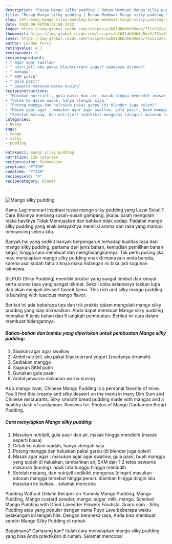 ```yaml
---
description: "Resep Mango silky pudding | Bahan Membuat Mango silky pudding Yang Enak Banget"
title: "Resep Mango silky pudding | Bahan Membuat Mango silky pudding Yang Enak Banget"
slug: 241-resep-mango-silky-pudding-bahan-membuat-mango-silky-pudding-yang-enak-banget
date: 2020-08-08T08:21:08.433Z
image: https://img-global.cpcdn.com/recipes/e2b81db64b6d9ee3/751x532cq70/mango-silky-pudding-foto-resep-utama.jpg
thumbnail: https://img-global.cpcdn.com/recipes/e2b81db64b6d9ee3/751x532cq70/mango-silky-pudding-foto-resep-utama.jpg
cover: https://img-global.cpcdn.com/recipes/e2b81db64b6d9ee3/751x532cq70/mango-silky-pudding-foto-resep-utama.jpg
author: Landon Perry
ratingvalue: 4.7
reviewcount: 3
recipeingredient:
- " agar agar swallow"
- " nutrijell aku pakai blackcurrant yogurt seadanya dirumah"
- " mangga"
- " SKM putih"
- " gula pasir"
- " pewarna makanan warna kuning"
recipeinstructions:
- "Masukan nutrijell, gula pasir dan air, masak hingga mendidih (masak seperti biasa)"
- "Cetak ke dalam wadah, hanya stengah saja."
- "Potong mangga dan haluskan pakai garpu (di blender juga boleh)"
- "Masak agar agar : masukan agar agar swallow, gula pasir, buah mangga yang sudah di haluskan, tambahkan air, SKM dan 1-2 tetes pewarna makanan (kuning). aduk rata tunggu hingga mendidih"
- "Setelah matang, dan nutrijell sedikikit mengeras (dingin) masukan adonan mangga tersebut hingga penuh. diamkan hingga dingin lalu masukan ke kulkas... selamat mencoba"
categories:
- Resep
tags:
- mango
- silky
- pudding

katakunci: mango silky pudding 
nutrition: 129 calories
recipecuisine: Indonesian
preptime: "PT39M"
cooktime: "PT32M"
recipeyield: "4"
recipecategory: Dinner

---
```



![Mango silky pudding](https://img-global.cpcdn.com/recipes/e2b81db64b6d9ee3/751x532cq70/mango-silky-pudding-foto-resep-utama.jpg)

Kamu Lagi mencari inspirasi resep mango silky pudding yang Lezat Sekali? Cara Bikinnya memang susah-susah gampang. jikalau salah mengolah maka hasilnya Tidak Memuaskan dan bahkan tidak sedap. Padahal mango silky pudding yang enak selayaknya memiliki aroma dan rasa yang mampu memancing selera kita.

Banyak hal yang sedikit banyak berpengaruh terhadap kualitas rasa dari mango silky pudding, pertama dari jenis bahan, kemudian pemilihan bahan segar, hingga cara membuat dan menghidangkannya. Tak perlu pusing jika mau menyiapkan mango silky pudding enak di mana pun anda berada, karena asal sudah tahu triknya maka hidangan ini bisa jadi suguhan istimewa.

SILPUD (Silky Pudding) memiliki tekstur yang sangat lembut dan kenyal serta aroma rasa yang sangat nikmat. Sekali coba selamanya takkan lupa dan akan menjadi dessert favorit kamu. This rich and silky mango pudding is bursting with luscious mango flavor.


Berikut ini ada beberapa tips dan trik praktis dalam mengolah mango silky pudding yang siap dikreasikan. Anda dapat membuat Mango silky pudding memakai 6 jenis bahan dan 5 langkah pembuatan. Berikut ini cara dalam membuat hidangannya.

<!--inarticleads1-->

##### Bahan-bahan dan bumbu yang diperlukan untuk pembuatan Mango silky pudding:

1. Siapkan  agar agar swallow
1. Ambil  nutrijell, aku pakai blackcurrant yogurt (seadanya dirumah)
1. Sediakan  mangga
1. Siapkan  SKM putih
1. Gunakan  gula pasir
1. Ambil  pewarna makanan warna kuning


As a mango lover, Chinese Mango Pudding is a personal favorite of mine. You&#39;ll find this creamy and silky dessert on the menu in many Dim Sum and Chinese restaurants. Silky smooth bread pudding made with mangos and a healthy dash of cardamom. Reviews for: Photos of Mango Cardamom Bread Pudding. 

<!--inarticleads2-->

##### Cara menyiapkan Mango silky pudding:

1. Masukan nutrijell, gula pasir dan air, masak hingga mendidih (masak seperti biasa)
1. Cetak ke dalam wadah, hanya stengah saja.
1. Potong mangga dan haluskan pakai garpu (di blender juga boleh)
1. Masak agar agar : masukan agar agar swallow, gula pasir, buah mangga yang sudah di haluskan, tambahkan air, SKM dan 1-2 tetes pewarna makanan (kuning). aduk rata tunggu hingga mendidih
1. Setelah matang, dan nutrijell sedikikit mengeras (dingin) masukan adonan mangga tersebut hingga penuh. diamkan hingga dingin lalu masukan ke kulkas... selamat mencoba


Pudding Without Gelatin Recipes on Yummly Mango Pudding, Mango Pudding, Mango custard powder, mango, sugar, milk, mango. Scented Mango Pudding with Dried Lavender Flowers Foodista. Suara.com - Silky Pudding atau yang populer dengan nama Puyo Lava beberapa waktu belakangan ini tengah hits. Dengan beraneka rasa, Anda bisa membuat sendiri Mango Silky Pudding di rumah. 

Bagaimana? Gampang kan? Itulah cara menyiapkan mango silky pudding yang bisa Anda praktikkan di rumah. Selamat mencoba!
